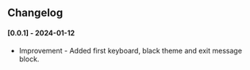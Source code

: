 ## Changelog

#### [0.0.1] - 2024-01-12
* Improvement - Added first keyboard, black theme and exit message block. 
